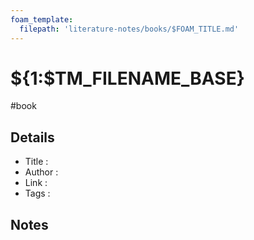```yaml
---
foam_template:
  filepath: 'literature-notes/books/$FOAM_TITLE.md'
---
```

# ${1:$TM_FILENAME_BASE}

#book

## Details

- Title   :
- Author  :
- Link    :
- Tags    :

## Notes

